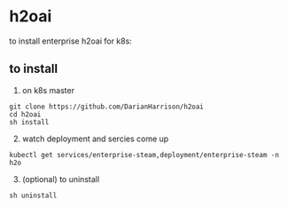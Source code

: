 # h2oai
to install enterprise h2oai for k8s:

## to install 

1. on k8s master
```
git clone https://github.com/DarianHarrison/h2oai
cd h2oai
sh install
```

2. watch deployment and sercies come up
```
kubectl get services/enterprise-steam,deployment/enterprise-steam -n h2o
```

3. (optional) to uninstall
```
sh uninstall
```